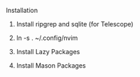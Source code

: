 

Installation 

1. Install ripgrep and sqlite (for Telescope)

2. ln -s . ~/.config/nvim

3. Install Lazy Packages

4. Install Mason Packages